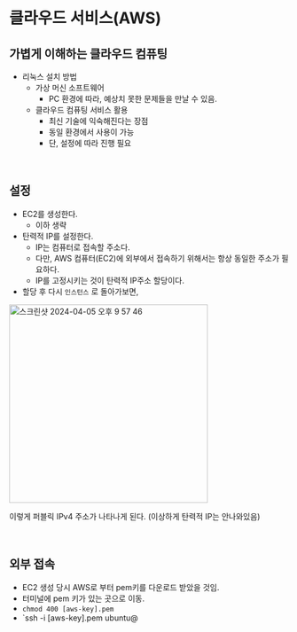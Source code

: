 # 클라우드 서비스(AWS)

## 가볍게 이해하는 클라우드 컴퓨팅

- 리눅스 설치 방법
  - 가상 머신 소프트웨어
    - PC 환경에 따라, 예상치 못한 문제들을 만날 수 있음.
  - 클라우드 컴퓨팅 서비스 활용
    - 최신 기술에 익숙해진다는 장점
    - 동일 환경에서 사용이 가능
    - 단, 설정에 따라 진행 필요

<br/>

## 설정

- EC2를 생성한다.
  - 이하 생략
- 탄력적 IP를 설정한다.
  - IP는 컴퓨터로 접속할 주소다.
  - 다만, AWS 컴퓨터(EC2)에 외부에서 접속하기 위해서는 항상 동일한 주소가 필요하다.
  - IP를 고정시키는 것이 탄력적 IP주소 할당이다.
- 할당 후 다시 `인스턴스` 로 돌아가보면, 

<img width="358" alt="스크린샷 2024-04-05 오후 9 57 46" src="https://github.com/pozafly/TIL/assets/59427983/c7e9737e-1c44-42ed-bd08-296ee7b05ef3">

이렇게 퍼블릭 IPv4 주소가 나타나게 된다. (이상하게 탄력적 IP는 안나와있음)

<br/>

## 외부 접속

- EC2 생성 당시 AWS로 부터 pem키를 다운로드 받았을 것임.
- 터미널에 pem 키가 있는 곳으로 이동.
- `chmod 400 [aws-key].pem` 
- `ssh -i [aws-key].pem ubuntu@

